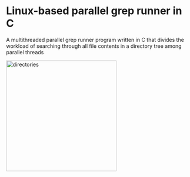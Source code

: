 # Linux-based parallel grep runner in C

A multithreaded parallel grep runner program written in C that divides the workload of searching through all file contents in a directory
tree among parallel threads

<img src="C:\Users\Willie Coronel\OneDrive\Documents\College Materials\Resume\For portfolio purposes\CS 140\Linux-based-parallel-grep-runner-in-C\directory.jpeg" alt="directories" width="300"/>
